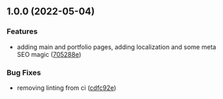 ## 1.0.0 (2022-05-04)


### Features

* adding main and portfolio pages, adding localization and some meta SEO magic ([705288e](https://github.com/PaoloVernetti/PaoloVernetti.github.io/commit/705288e3ad44179c955d16b13795829e0ffcfc99))


### Bug Fixes

* removing linting from ci ([cdfc92e](https://github.com/PaoloVernetti/PaoloVernetti.github.io/commit/cdfc92e5f4f06ceb28c86ef99fc3e71c6f8afc79))
